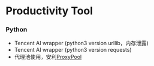 # Productivity Tool

### Python

- Tencent AI wrapper (python3 version urllib，内存泄露)
-  Tencent AI wrapper (python3 version requests)
- 代理池使用，安利[ProxyPool](https://github.com/jhao104/proxy_pool)